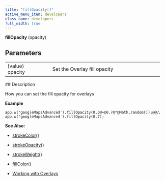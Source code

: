 ```yaml
---
title: "fillOpacity()"
active_menu_item: developers
class_name: developers
full_width: true
---
```



**fillOpacity** (opacity)

## Parameters

<table>
<tr>
<td width="169">
{value} opacity

</td>
<td width="17">
</td>
<td width="694">
Set the Overlay fill opacity

</td>
</tr>
</table>
## Description

How you can set the fill opacity for overlays

**Example**

     
    app.w('googleMapsAdvanced').fillOpacity(0.3@+@0.7@*@Math.random());@@//Set@Random@Opacity
    app.w('googleMapsAdvanced').fillOpacity(0.7);
     
     
   

**See Also:**

 - [strokeColor()](strokecolor.htm)

 - [strokeOpacity()](strokeopacity.htm)

 - [strokeWeight()](strokeweight.htm)

 - [fillColor()](fillcolor.htm)

 - [Working with Overlays](../../../../product-guide/advanced-important-widgets/google-v3-maps-widget/working-with-overlays/)

